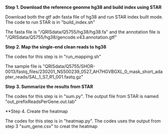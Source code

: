 

**Step 1. Download the reference geonme hg38 and build index using STAR**

Download both the gtf adn fasta file of hg38 and run STAR index built mode. The code to run STAR is in "build_index.sh"

The fasta file is "/QRISdata/Q5755/hg38/hg38.fa" and the annotation file is "/QRISdata/Q5755/hg38/gencode.v43.annotation.gtf"

**Step 2. Map the single-end clean reads to hg38**

The codes for this step is in "run_mapping.sh"

The sample file is "QRISdata/Q5755/SHOR-0013/fastq_files/230201_NS500239_0527_AH7HGVBGXL_0_mask_short_adapter_reads/SAL_1_S7_R1_001.fastq.gz"

**Step 3. Summarize the results from STAR**

The codes for this step is in "sum.py". The output file from STAR is named "out_prefixReadsPerGene.out.tab"

**Step 4. Create the heatmap

The codes for this step is in "heatmap.py". The codes uses the output from step 3 "sum_gene.csv" to creat the heatmap
